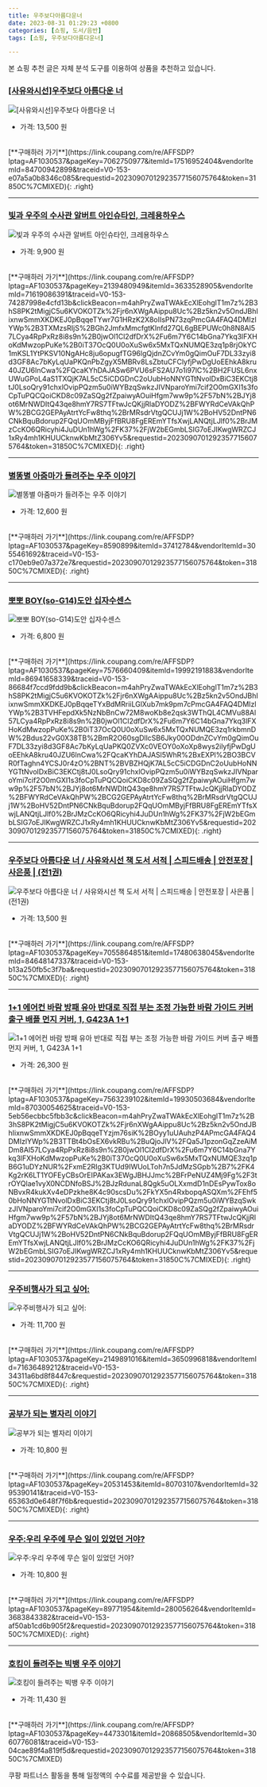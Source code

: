 ```yaml
---
title: 우주보다아름다운너
date: 2023-08-31 01:29:23 +0800
categories: [쇼핑, 도서/음반]
tags: [쇼핑, 우주보다아름다운너]

---
```


본 쇼핑 추천 글은 자체 분석 도구를 이용하여 상품을 추천하고 있습니다.
### [[사유와시선]우주보다 아름다운 너](https://link.coupang.com/re/AFFSDP?lptag=AF1030537&pageKey=7062750977&itemId=17516952404&vendorItemId=84700942899&traceid=V0-153-e07a5a0b8346c085&requestid=20230907012923577156075764&token=31850C%7CMIXED)
![[사유와시선]우주보다 아름다운 너](https://ads-partners.coupang.com/image1/QSFM2EUkUqfrBbAjQZYJoI1Kbo1sD4WtWzoqIxnDMbuBNlGb6JSeRHG6gqYjPbCeSRH8wGAmq1ToMVbdzbEkDKgY0Nd_WsDCw1UE_pkdB1NiyZC4kxocHz3cJ7ELITIk5ZrktrqamxqkCr0EaijZILSmixRlaizYTyfp-QxqiOm46HUOCGOqXzf4OUmnL-1Gx5olNuwUR214jibmjBeHb8aj7Yv58Cv-YRZFGd8Kq8_kGsg4-cOKSFo9jgx0ycqu4cCmcyXWhSg2YGnuSTgjbK-fQkDgaayrAkB8axxLf--b)
- 가격: 13,500 원
<br>
[**구매하러 가기**](https://link.coupang.com/re/AFFSDP?lptag=AF1030537&pageKey=7062750977&itemId=17516952404&vendorItemId=84700942899&traceid=V0-153-e07a5a0b8346c085&requestid=20230907012923577156075764&token=31850C%7CMIXED){: .right}
<br>

---

### [빛과 우주의 수사관 알버트 아인슈타인, 크레용하우스](https://link.coupang.com/re/AFFSDP?lptag=AF1030537&pageKey=2139480949&itemId=3633528905&vendorItemId=71619086391&traceid=V0-153-74287998e4cfd13b&clickBeacon=m4ahPryZwaTWAkEcXlEohglT1m7z%2B3hS8PK2tMigjC5u6KVOKOTZk%2Fjr6nXWgAAippu8Uc%2Bz5kn2v5OndJBhIixnwSmmXKDKEJ0pBqqeTYwr7G1HRzK2X8oIIsPN73zqPmcGA4FAQ4DMIzlYWp%2B3TXMzsRIjS%2BGh2JmfxMmcfgtKlnfd27QL6gBEPUWc0h8N8Al57LCya4RpPxRz8i8s9n%2B0jwOl1Cl2dfDrX%2Fu6m7Y6C14bGna7Ykq3lFXHoKdMwzopPuKe%2B0iT37OcQ0U0oXuSw6x5MxTQxNUMQE3zq1p8rjOkYC1mKSL1YtPKSV10NgAHc8ju6opugfTG96lgQjdnZCvYm0gQimOuF7DL33zyi8d3GF8Ac7bKyLqUaPKQnPbZgyX5MBRv8LsZbtuCFClyfjPwDgUoEEhkA8kru40JZU6lnCwa%2FQcaKYhDAJASw6PVU6sFS2AU7o1i97lC%2BH2FUSL6nxUWuGPoL4aS1TXQjK7AL5cC5iCDGDnC2oUubHoNNYGTtNvolDxBiC3EKCtj8tJ0LsoQry91chxlOvipPQzm5u0iWYBzqSwkzJIVNparoYmi7cif2O0mGXI1s3foCpTuPQCQoiCKD8c09ZaSQg2fZpaiwyAOuiHfgm7ww9p%2F57bN%2BJYj8ot6MrNWDItQ43qe8hmY7RS7TFtwJcQKjjRlaDYODZ%2BFWYRdCeVAkQhPW%2BCG2GEPAyAtrtYcFw8thq%2BrMRsdrVtgQCUJj1W%2BoHV52DntPN6CNkBquBdorup2FQqUOmMByjFfBRU8FgEREmYTfsXwjLANQtjLJlf0%2BrJMzCcKO6QRicyhi4JuDUn1hWg%2FK37%2FjW2bEGmbLSIG7oEJIKwgWRZCJ1xRy4mh1KHUUCknwKbMtZ306Yv5&requestid=20230907012923577156075764&token=31850C%7CMIXED)
![빛과 우주의 수사관 알버트 아인슈타인, 크레용하우스](https://ads-partners.coupang.com/image1/yAqLdsIMGWxaa-M7yEDVOmKBNeNuhJkS3nwwpr7Ct8T8N0XQn2VPRcF_pJEbUg-s4Qbo2zauYT0535Be4PwbMd35y9MZeOxEwDt5wrDwkNxB8hs7nRs8KFtixRkfUo_EIAMfDgO7PizjxSWHX7hzviEARrdBwm_Xh5UgjuKao73OvEhZvUjq9hUdjNQzKUHrauE10Qahz7RdcCZEiaPeWQnSp3AjSGamGKDz6E1MN8DmB5WWrX7vgk6WEQzNE3yzAuOiikIJMGhxrYBepzAkO-aU5bRrut9ZlsALRUbJk7lK2hQ1)
- 가격: 9,900 원
<br>
[**구매하러 가기**](https://link.coupang.com/re/AFFSDP?lptag=AF1030537&pageKey=2139480949&itemId=3633528905&vendorItemId=71619086391&traceid=V0-153-74287998e4cfd13b&clickBeacon=m4ahPryZwaTWAkEcXlEohglT1m7z%2B3hS8PK2tMigjC5u6KVOKOTZk%2Fjr6nXWgAAippu8Uc%2Bz5kn2v5OndJBhIixnwSmmXKDKEJ0pBqqeTYwr7G1HRzK2X8oIIsPN73zqPmcGA4FAQ4DMIzlYWp%2B3TXMzsRIjS%2BGh2JmfxMmcfgtKlnfd27QL6gBEPUWc0h8N8Al57LCya4RpPxRz8i8s9n%2B0jwOl1Cl2dfDrX%2Fu6m7Y6C14bGna7Ykq3lFXHoKdMwzopPuKe%2B0iT37OcQ0U0oXuSw6x5MxTQxNUMQE3zq1p8rjOkYC1mKSL1YtPKSV10NgAHc8ju6opugfTG96lgQjdnZCvYm0gQimOuF7DL33zyi8d3GF8Ac7bKyLqUaPKQnPbZgyX5MBRv8LsZbtuCFClyfjPwDgUoEEhkA8kru40JZU6lnCwa%2FQcaKYhDAJASw6PVU6sFS2AU7o1i97lC%2BH2FUSL6nxUWuGPoL4aS1TXQjK7AL5cC5iCDGDnC2oUubHoNNYGTtNvolDxBiC3EKCtj8tJ0LsoQry91chxlOvipPQzm5u0iWYBzqSwkzJIVNparoYmi7cif2O0mGXI1s3foCpTuPQCQoiCKD8c09ZaSQg2fZpaiwyAOuiHfgm7ww9p%2F57bN%2BJYj8ot6MrNWDItQ43qe8hmY7RS7TFtwJcQKjjRlaDYODZ%2BFWYRdCeVAkQhPW%2BCG2GEPAyAtrtYcFw8thq%2BrMRsdrVtgQCUJj1W%2BoHV52DntPN6CNkBquBdorup2FQqUOmMByjFfBRU8FgEREmYTfsXwjLANQtjLJlf0%2BrJMzCcKO6QRicyhi4JuDUn1hWg%2FK37%2FjW2bEGmbLSIG7oEJIKwgWRZCJ1xRy4mh1KHUUCknwKbMtZ306Yv5&requestid=20230907012923577156075764&token=31850C%7CMIXED){: .right}
<br>

---

### [별똥별 아줌마가 들려주는 우주 이야기](https://link.coupang.com/re/AFFSDP?lptag=AF1030537&pageKey=8590899&itemId=37412784&vendorItemId=3055461692&traceid=V0-153-c170eb9e07a372e7&requestid=20230907012923577156075764&token=31850C%7CMIXED)
![별똥별 아줌마가 들려주는 우주 이야기](https://ads-partners.coupang.com/image1/yWCkcBrDa_FeT4Y4yQ8Iyn-B6mBIAV279aR447cSgV6EJYB5YLiDsVtQy6_hYXYwLFs-hLgApnmzmpHGYiAI3GediibMDNgbSuXBYlGcDUArdYy_sklIY5LC6HGyV5b6yzXBMxBmVU0dAZfh1YHwQIbJAgPH7vOfRfUjPF42xz4N_sqAUxhIdw93kToegGJIb9EZ-xCcAMCmA0WxH620plJ1qlEW1iUIj6ykJnHunbK7iJRptBuJw7OJcmnCzqv1lkxEhgVWlAOZosDwTqlSASMXu7GNG3qcGT3_4tGH)
- 가격: 12,600 원
<br>
[**구매하러 가기**](https://link.coupang.com/re/AFFSDP?lptag=AF1030537&pageKey=8590899&itemId=37412784&vendorItemId=3055461692&traceid=V0-153-c170eb9e07a372e7&requestid=20230907012923577156075764&token=31850C%7CMIXED){: .right}
<br>

---

### [뽀뽀 BOY(so-G14)도안 십자수센스](https://link.coupang.com/re/AFFSDP?lptag=AF1030537&pageKey=7576660409&itemId=19992191883&vendorItemId=86941658339&traceid=V0-153-86684f7ccd9fdd9b&clickBeacon=m4ahPryZwaTWAkEcXlEohglT1m7z%2B3hS8PK2tMigjC5u6KVOKOTZk%2Fjr6nXWgAAippu8Uc%2Bz5kn2v5OndJBhIixnwSmmXKDKEJ0pBqqeTYxBdMRriiLGlXub7mk9pm7cPmcGA4FAQ4DMIzlYWp%2B3TVHFepdXk5NzNbBnCw72M8woKb8e2qsk3WThQL4CMVu88Al57LCya4RpPxRz8i8s9n%2B0jwOl1Cl2dfDrX%2Fu6m7Y6C14bGna7Ykq3lFXHoKdMwzopPuKe%2B0iT37OcQ0U0oXuSw6x5MxTQxNUMQE3zq1rkbmnDW%2Bdus22vG0X38TB%2BmR2O60sgDllcSB6Jky00ODdnZCvYm0gQimOuF7DL33zyi8d3GF8Ac7bKyLqUaPKQ0ZVXc0VEOY0oXoXp8wys2ilyfjPwDgUoEEhkA8kru40JZU6lnCwa%2FQcaKYhDAJASl5WhR%2BxEXPl%2BO3BCVR0fTaghn4YCSJ0r4zO%2BNT%2BVBZHQjK7AL5cC5iCDGDnC2oUubHoNNYGTtNvolDxBiC3EKCtj8tJ0LsoQry91chxlOvipPQzm5u0iWYBzqSwkzJIVNparoYmi7cif2O0mGXI1s3foCpTuPQCQoiCKD8c09ZaSQg2fZpaiwyAOuiHfgm7ww9p%2F57bN%2BJYj8ot6MrNWDItQ43qe8hmY7RS7TFtwJcQKjjRlaDYODZ%2BFWYRdCeVAkQhPW%2BCG2GEPAyAtrtYcFw8thq%2BrMRsdrVtgQCUJj1W%2BoHV52DntPN6CNkBquBdorup2FQqUOmMByjFfBRU8FgEREmYTfsXwjLANQtjLJlf0%2BrJMzCcKO6QRicyhi4JuDUn1hWg%2FK37%2FjW2bEGmbLSIG7oEJIKwgWRZCJ1xRy4mh1KHUUCknwKbMtZ306Yv5&requestid=20230907012923577156075764&token=31850C%7CMIXED)
![뽀뽀 BOY(so-G14)도안 십자수센스](https://ads-partners.coupang.com/image1/5hnZJfmtE0ZCzi_T5ti9tLXbhj8oDytJONx-ueyqa7lyZkyoc_Q5Gc_trv3NBcZ5t5NKiRWeE1J-16Z27Fl3lQC7rlSAjjlK8RCHc4jLQeUOsqH5RnSA0Glu3lQE8SQhCICCebEO1B4vgUdKPl91XshAjAi_MdaOXw8mrrmlzKYSiaSlDhwc2uNhCBugVb4zhd8jdLDkLqDKLX1187X_wpk13mV6y8wTfWSrNWrD0ruhDJx7f6EoMYN3gmOE7flS4dIE1rg6ZupQ5gKkfgPtxINA0XXOkBQqhBsVEht-tFJ5JNAvIyo=)
- 가격: 6,800 원
<br>
[**구매하러 가기**](https://link.coupang.com/re/AFFSDP?lptag=AF1030537&pageKey=7576660409&itemId=19992191883&vendorItemId=86941658339&traceid=V0-153-86684f7ccd9fdd9b&clickBeacon=m4ahPryZwaTWAkEcXlEohglT1m7z%2B3hS8PK2tMigjC5u6KVOKOTZk%2Fjr6nXWgAAippu8Uc%2Bz5kn2v5OndJBhIixnwSmmXKDKEJ0pBqqeTYxBdMRriiLGlXub7mk9pm7cPmcGA4FAQ4DMIzlYWp%2B3TVHFepdXk5NzNbBnCw72M8woKb8e2qsk3WThQL4CMVu88Al57LCya4RpPxRz8i8s9n%2B0jwOl1Cl2dfDrX%2Fu6m7Y6C14bGna7Ykq3lFXHoKdMwzopPuKe%2B0iT37OcQ0U0oXuSw6x5MxTQxNUMQE3zq1rkbmnDW%2Bdus22vG0X38TB%2BmR2O60sgDllcSB6Jky00ODdnZCvYm0gQimOuF7DL33zyi8d3GF8Ac7bKyLqUaPKQ0ZVXc0VEOY0oXoXp8wys2ilyfjPwDgUoEEhkA8kru40JZU6lnCwa%2FQcaKYhDAJASl5WhR%2BxEXPl%2BO3BCVR0fTaghn4YCSJ0r4zO%2BNT%2BVBZHQjK7AL5cC5iCDGDnC2oUubHoNNYGTtNvolDxBiC3EKCtj8tJ0LsoQry91chxlOvipPQzm5u0iWYBzqSwkzJIVNparoYmi7cif2O0mGXI1s3foCpTuPQCQoiCKD8c09ZaSQg2fZpaiwyAOuiHfgm7ww9p%2F57bN%2BJYj8ot6MrNWDItQ43qe8hmY7RS7TFtwJcQKjjRlaDYODZ%2BFWYRdCeVAkQhPW%2BCG2GEPAyAtrtYcFw8thq%2BrMRsdrVtgQCUJj1W%2BoHV52DntPN6CNkBquBdorup2FQqUOmMByjFfBRU8FgEREmYTfsXwjLANQtjLJlf0%2BrJMzCcKO6QRicyhi4JuDUn1hWg%2FK37%2FjW2bEGmbLSIG7oEJIKwgWRZCJ1xRy4mh1KHUUCknwKbMtZ306Yv5&requestid=20230907012923577156075764&token=31850C%7CMIXED){: .right}
<br>

---

### [우주보다 아름다운 너 / 사유와시선 책 도서 서적 | 스피드배송 | 안전포장 | 사은품 | (전1권)](https://link.coupang.com/re/AFFSDP?lptag=AF1030537&pageKey=7055864851&itemId=17480638045&vendorItemId=84648147337&traceid=V0-153-b13a250fb5c3f7ba&requestid=20230907012923577156075764&token=31850C%7CMIXED)
![우주보다 아름다운 너 / 사유와시선 책 도서 서적 | 스피드배송 | 안전포장 | 사은품 | (전1권)](https://ads-partners.coupang.com/image1/JKoOTXhzPUAynOXRJCFsZoKDtgcLY28CwWWJo8mgzncObGLwml35AhT5u0Rk_heieS7xsMD8RKkq961QFwhEXWD-TQPfXaJG3I-O6EQSqWslf431IQa8MSlYJ2TlfqhTDh3RqbVPHrMRaVcZI7Qlzm-I9pVxubiILibyPGVZKVyP9Pu8RWQitZWpCZa3RN0jMNhlZ3Hcq67vyDUCZX8lWlsM5Wmskc43HTht7Dylo19q3d2JNaUaqD-4Ya-eTvJtvGhBXA56fgh_HpqDdNgrfPNCCNpdZkM3mtkQuH_ZKMg=)
- 가격: 13,500 원
<br>
[**구매하러 가기**](https://link.coupang.com/re/AFFSDP?lptag=AF1030537&pageKey=7055864851&itemId=17480638045&vendorItemId=84648147337&traceid=V0-153-b13a250fb5c3f7ba&requestid=20230907012923577156075764&token=31850C%7CMIXED){: .right}
<br>

---

### [1+1 에어컨 바람 방패 유아 반대로 직접 부는 조정 가능한 바람 가이드 커버 출구 배플 먼지 커버, 1, G423A 1+1](https://link.coupang.com/re/AFFSDP?lptag=AF1030537&pageKey=7563239102&itemId=19930503684&vendorItemId=87030054625&traceid=V0-153-5eb56ecbbc5fbb3c&clickBeacon=m4ahPryZwaTWAkEcXlEohglT1m7z%2B3hS8PK2tMigjC5u6KVOKOTZk%2Fjr6nXWgAAippu8Uc%2Bz5kn2v5OndJBhIixnwSmmXKDKEJ0pBqqeTYzjm76siK%2BOyy1uUAuhzP4APmcGA4FAQ4DMIzlYWp%2B3TTBt4bOsEX6vkRBu%2BuQjoJlV%2FQa5J1pzonGqZzeAiMDm8Al57LCya4RpPxRz8i8s9n%2B0jwOl1Cl2dfDrX%2Fu6m7Y6C14bGna7Ykq3lFXHoKdMwzopPuKe%2B0iT37OcQ0U0oXuSw6x5MxTQxNUMQE3zq1pB6G1uDYzNUR%2FxmE2RIg3KTUd9IWUoLToh7n5JdMzSGpb%2B7%2FK4Kg2rK6LT1YOFEyCBsOrEIPAKax3EWgJBHJJmc%2BFrPeNUZ4Mj9Fg%2F3trOYQlae1vyX0NCDNfoBSJ%2BJzRdunaL8Qgk5uOLXxmdD1nDEsPywTox8oNBvxR4kukXv4eDPzkhe8K4c90scsDu%2FkYX5n4RxbopqASQXm%2FEhf50bHoNNYGTtNvolDxBiC3EKCtj8tJ0LsoQry91chxlOvipPQzm5u0iWYBzqSwkzJIVNparoYmi7cif2O0mGXI1s3foCpTuPQCQoiCKD8c09ZaSQg2fZpaiwyAOuiHfgm7ww9p%2F57bN%2BJYj8ot6MrNWDItQ43qe8hmY7RS7TFtwJcQKjjRlaDYODZ%2BFWYRdCeVAkQhPW%2BCG2GEPAyAtrtYcFw8thq%2BrMRsdrVtgQCUJj1W%2BoHV52DntPN6CNkBquBdorup2FQqUOmMByjFfBRU8FgEREmYTfsXwjLANQtjLJlf0%2BrJMzCcKO6QRicyhi4JuDUn1hWg%2FK37%2FjW2bEGmbLSIG7oEJIKwgWRZCJ1xRy4mh1KHUUCknwKbMtZ306Yv5&requestid=20230907012923577156075764&token=31850C%7CMIXED)
![1+1 에어컨 바람 방패 유아 반대로 직접 부는 조정 가능한 바람 가이드 커버 출구 배플 먼지 커버, 1, G423A 1+1](https://ads-partners.coupang.com/image1/T-TcK9LKUUHt-B8DT8b0Ec6kFlGg0FbfhhPjhyHOChZ1SpT8gT4_Pr0BKs1z2zCFe3dM6MZgIYbMYsFZo9ajjd5r17nDsYbRSMcCbDZ7xnQgYgHK9_xrQHzMhLejEDYRq67rsueoN_1RuYBqtyFCtKWqkDbQ72wzlcUttyir7IP65yq8e0fc1tXzmI0SIfWgK4tIeeCMPaPpHutZYTrhM_y90TBw4u5lu2Pn-dVyJG0JLbBFctLHc9xKR0VHLPgku30qaCaV13HT1-YTOF4GrXp-2duRp34Fmkg80_WHmMJzBsVl)
- 가격: 26,300 원
<br>
[**구매하러 가기**](https://link.coupang.com/re/AFFSDP?lptag=AF1030537&pageKey=7563239102&itemId=19930503684&vendorItemId=87030054625&traceid=V0-153-5eb56ecbbc5fbb3c&clickBeacon=m4ahPryZwaTWAkEcXlEohglT1m7z%2B3hS8PK2tMigjC5u6KVOKOTZk%2Fjr6nXWgAAippu8Uc%2Bz5kn2v5OndJBhIixnwSmmXKDKEJ0pBqqeTYzjm76siK%2BOyy1uUAuhzP4APmcGA4FAQ4DMIzlYWp%2B3TTBt4bOsEX6vkRBu%2BuQjoJlV%2FQa5J1pzonGqZzeAiMDm8Al57LCya4RpPxRz8i8s9n%2B0jwOl1Cl2dfDrX%2Fu6m7Y6C14bGna7Ykq3lFXHoKdMwzopPuKe%2B0iT37OcQ0U0oXuSw6x5MxTQxNUMQE3zq1pB6G1uDYzNUR%2FxmE2RIg3KTUd9IWUoLToh7n5JdMzSGpb%2B7%2FK4Kg2rK6LT1YOFEyCBsOrEIPAKax3EWgJBHJJmc%2BFrPeNUZ4Mj9Fg%2F3trOYQlae1vyX0NCDNfoBSJ%2BJzRdunaL8Qgk5uOLXxmdD1nDEsPywTox8oNBvxR4kukXv4eDPzkhe8K4c90scsDu%2FkYX5n4RxbopqASQXm%2FEhf50bHoNNYGTtNvolDxBiC3EKCtj8tJ0LsoQry91chxlOvipPQzm5u0iWYBzqSwkzJIVNparoYmi7cif2O0mGXI1s3foCpTuPQCQoiCKD8c09ZaSQg2fZpaiwyAOuiHfgm7ww9p%2F57bN%2BJYj8ot6MrNWDItQ43qe8hmY7RS7TFtwJcQKjjRlaDYODZ%2BFWYRdCeVAkQhPW%2BCG2GEPAyAtrtYcFw8thq%2BrMRsdrVtgQCUJj1W%2BoHV52DntPN6CNkBquBdorup2FQqUOmMByjFfBRU8FgEREmYTfsXwjLANQtjLJlf0%2BrJMzCcKO6QRicyhi4JuDUn1hWg%2FK37%2FjW2bEGmbLSIG7oEJIKwgWRZCJ1xRy4mh1KHUUCknwKbMtZ306Yv5&requestid=20230907012923577156075764&token=31850C%7CMIXED){: .right}
<br>

---

### [우주비행사가 되고 싶어:](https://link.coupang.com/re/AFFSDP?lptag=AF1030537&pageKey=2149891016&itemId=3650996818&vendorItemId=71636489212&traceid=V0-153-34311a6bd8f8447c&requestid=20230907012923577156075764&token=31850C%7CMIXED)
![우주비행사가 되고 싶어:](https://ads-partners.coupang.com/image1/g1HnKrQSNjuLPtFjg3ScqDTB3aTXGZ9OuFi1VP5d0ofjSKSmMEDil1sav_6sG91VmZuzALC2JJru708JoQJjE06DAtywFJ7qTWqc6X6elTviwtYBTQhVHBYdqsa-4Wk7BddoBTBhQnN6ciuUwm9UZYjSVe_6_Va9rz5qg6GMllaLQOW0Z77oXqXfKTMeIBM2q_tOaPQYf1tAQb2_6BBekNIvO3GVgzJAXKg4tlBeKZJP1xTjVkQXyHWha-jy71uCfml2vQMxIL7rDVGgbeXLuG7IxmumooTQ3OLsycOEk6Lt)
- 가격: 11,700 원
<br>
[**구매하러 가기**](https://link.coupang.com/re/AFFSDP?lptag=AF1030537&pageKey=2149891016&itemId=3650996818&vendorItemId=71636489212&traceid=V0-153-34311a6bd8f8447c&requestid=20230907012923577156075764&token=31850C%7CMIXED){: .right}
<br>

---

### [공부가 되는 별자리 이야기](https://link.coupang.com/re/AFFSDP?lptag=AF1030537&pageKey=20531453&itemId=80703107&vendorItemId=3295390141&traceid=V0-153-65363d0e648f7f6b&requestid=20230907012923577156075764&token=31850C%7CMIXED)
![공부가 되는 별자리 이야기](https://ads-partners.coupang.com/image1/_VvujL7E0_7aWjYz_WJ58_lcz62gz4QQzsJgTS6_ZHuCVZIuXlvUXFtA30z-5A8iWAjxqaOs1JeqlgTdAduBziiCf6LzOjczeX_tvBL7S_2iy_EYWzTC2MQuE3L3wImlqlsFZfSrnodO65JpSxU0o_UwTtr9R83Vtao4UxTI7COnttEhESBWoJM7VfAABaCsTMbyJQcTxYGGNuEEAFmpw7RX0Ni7ZcfgkNUlwhdnegEDD5jSdKxptujDRDe5DfBY23KfuwZp0X4JKd-zA0LkvtMW4NAHEh84xn8QeF9Nlw==)
- 가격: 10,800 원
<br>
[**구매하러 가기**](https://link.coupang.com/re/AFFSDP?lptag=AF1030537&pageKey=20531453&itemId=80703107&vendorItemId=3295390141&traceid=V0-153-65363d0e648f7f6b&requestid=20230907012923577156075764&token=31850C%7CMIXED){: .right}
<br>

---

### [우주:우리 우주에 무슨 일이 있었던 거야?](https://link.coupang.com/re/AFFSDP?lptag=AF1030537&pageKey=89771954&itemId=280056264&vendorItemId=3683843382&traceid=V0-153-af50ab1cd6b905f2&requestid=20230907012923577156075764&token=31850C%7CMIXED)
![우주:우리 우주에 무슨 일이 있었던 거야?](https://ads-partners.coupang.com/image1/AXmbN3ufOvKii3JiAdHZWjnyN44Srv3I0cLDYIhXLksX-hF_UxsWvRlbB1F_Z1O8Hoj3GbxIdcZa2uk8g4lK_pSqyBamTr7-pDVDgaezM2rhXsnExQUhYGDHrmTWAZC7eH2nIkHd-gYRLl9tpQMe3NI6jsHc_pXlH9-edEHXNVU2BCrkYcdn_WcA74sEdD-HCgU8d_btSX5kabKPOEgcT-BCHyxEmbhVzLk4BAti4NFH_pTc9k8dnkohAvPgD77I1BI9fCwrrAela0Vut6Zd)
- 가격: 10,800 원
<br>
[**구매하러 가기**](https://link.coupang.com/re/AFFSDP?lptag=AF1030537&pageKey=89771954&itemId=280056264&vendorItemId=3683843382&traceid=V0-153-af50ab1cd6b905f2&requestid=20230907012923577156075764&token=31850C%7CMIXED){: .right}
<br>

---

### [호킹이 들려주는 빅뱅 우주 이야기](https://link.coupang.com/re/AFFSDP?lptag=AF1030537&pageKey=4473301&itemId=20868505&vendorItemId=3060776081&traceid=V0-153-04cae89f4a819f5d&requestid=20230907012923577156075764&token=31850C%7CMIXED)
![호킹이 들려주는 빅뱅 우주 이야기](https://ads-partners.coupang.com/image1/ha-TSagz-73XMGxShaBcnQZ74v6IoYgdB5XL7QwEiTRyGEjvYbNxtlxYD2INLQMPs2t322NfOkhUE0YXN0XSl_gX9NckLnee4inePJr0HX2irgpBaE4604aPZBQMf3y-rj-pkpbxFovrAOwQsxmvJcHa0kw7RoD148_gTut6k5YyOnsEvniYPy3qDaqIMjJv42oVYJocRom5WOgCHKZi5pH6zwZwmm8Vz4zsoMv5AETl3x14U0nkIlnsECCMTFHpqqB4_CTEpzZfxl0of93bHD-nQ53dUGFTygOoI5P_reU=)
- 가격: 11,430 원
<br>
[**구매하러 가기**](https://link.coupang.com/re/AFFSDP?lptag=AF1030537&pageKey=4473301&itemId=20868505&vendorItemId=3060776081&traceid=V0-153-04cae89f4a819f5d&requestid=20230907012923577156075764&token=31850C%7CMIXED)


쿠팡 파트너스 활동을 통해 일정액의 수수료를 제공받을 수 있습니다.
